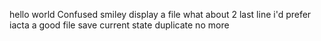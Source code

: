 hello world
Confused smiley
display a file
what about 2
last line 
i'd prefer
iacta
a good file
save current state
duplicate
no more
